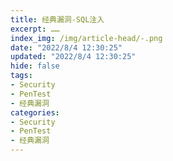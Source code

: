 ```yaml
---
title: 经典漏洞-SQL注入
excerpt: ……
index_img: /img/article-head/-.png
date: "2022/8/4 12:30:25"
updated: "2022/8/4 12:30:25"
hide: false
tags:
- Security
- PenTest
- 经典漏洞
categories:
- Security
- PenTest
- 经典漏洞
---
```


